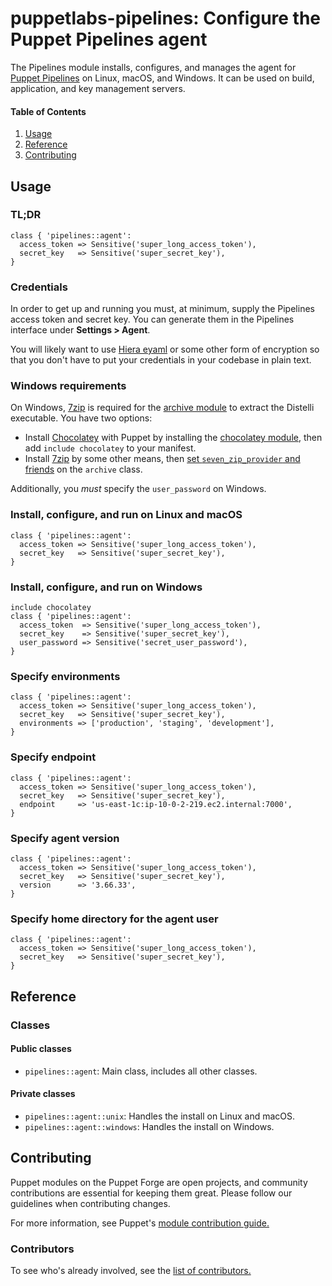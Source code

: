 # puppetlabs-pipelines: Configure the Puppet Pipelines agent

The Pipelines module installs, configures, and manages the agent for [Puppet
Pipelines](https://puppet.com/products/puppet-pipelines-applications) on
Linux, macOS, and Windows. It can be used on build, application, and key
management servers.

#### Table of Contents

1. [Usage](#usage)
1. [Reference](#reference)
1. [Contributing](#contributing)

## Usage

### TL;DR

```puppet
class { 'pipelines::agent':
  access_token => Sensitive('super_long_access_token'),
  secret_key   => Sensitive('super_secret_key'),
}
```

### Credentials

In order to get up and running you must, at minimum, supply the Pipelines access
token and secret key. You can generate them in the Pipelines interface under
**Settings > Agent**.

You will likely want to use [Hiera eyaml][] or some other form of encryption so
that you don't have to put your credentials in your codebase in plain text.

### Windows requirements

On Windows, [7zip][] is required for the [archive module][] to extract the
Distelli executable. You have two options:

- Install [Chocolatey][] with Puppet by installing the [chocolatey module][],
  then add `include chocolatey` to your manifest.
- Install [7zip][] by some other means, then [set `seven_zip_provider` and
  friends][archive class usage] on the `archive` class.

Additionally, you *must* specify the `user_password` on Windows.

### Install, configure, and run on Linux and macOS

```puppet
class { 'pipelines::agent':
  access_token => Sensitive('super_long_access_token'),
  secret_key   => Sensitive('super_secret_key'),
}
```

### Install, configure, and run on Windows

```puppet
include chocolatey
class { 'pipelines::agent':
  access_token  => Sensitive('super_long_access_token'),
  secret_key    => Sensitive('super_secret_key'),
  user_password => Sensitive('secret_user_password'),
}
```

### Specify environments

```puppet
class { 'pipelines::agent':
  access_token => Sensitive('super_long_access_token'),
  secret_key   => Sensitive('super_secret_key'),
  environments => ['production', 'staging', 'development'],
}
```

### Specify endpoint

```puppet
class { 'pipelines::agent':
  access_token => Sensitive('super_long_access_token'),
  secret_key   => Sensitive('super_secret_key'),
  endpoint     => 'us-east-1c:ip-10-0-2-219.ec2.internal:7000',
}
```

### Specify agent version

```puppet
class { 'pipelines::agent':
  access_token => Sensitive('super_long_access_token'),
  secret_key   => Sensitive('super_secret_key'),
  version      => '3.66.33',
}
```

### Specify home directory for the agent user

```puppet
class { 'pipelines::agent':
  access_token => Sensitive('super_long_access_token'),
  secret_key   => Sensitive('super_secret_key'),
}
```

## Reference

### Classes

#### Public classes

* `pipelines::agent`: Main class, includes all other classes.

#### Private classes

* `pipelines::agent::unix`: Handles the install on Linux and macOS.
* `pipelines::agent::windows`: Handles the install on Windows.

## Contributing

Puppet modules on the Puppet Forge are open projects, and community
contributions are essential for keeping them great. Please follow our guidelines
when contributing changes.

For more information, see Puppet's [module contribution
guide.](https://docs.puppet.com/forge/contributing.html)

### Contributors

To see who's already involved, see the [list of
contributors.](https://github.com/puppetlabs/puppetlabs-pipelines/graphs/contributors)


[Hiera eyaml]: https://github.com/voxpupuli/hiera-eyaml
[archive module]: https://forge.puppet.com/puppet/archive
[archive class usage]: https://forge.puppet.com/puppet/archive#usage
[Chocolatey]: https://www.chocolatey.org
[chocolatey module]: https://forge.puppet.com/chocolatey/chocolatey
[7zip]: http://www.7-zip.org/
